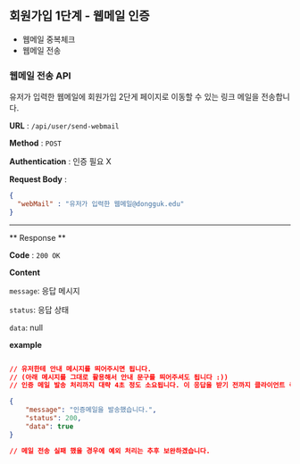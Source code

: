 ## 회원가입 1단계 - 웹메일 인증 

- 웹메일 중복체크 
- 웹메일 전송



### 웹메일 전송  API  

유저가 입력한 웹메일에 회원가입 2단게 페이지로 이동할 수 있는 링크 메일을 전송합니다.

**URL** : `/api/user/send-webmail` 

**Method** : `POST`

**Authentication** : 인증 필요 X 

**Request Body** : 

```json
{
  "webMail" : "유저가 입력한 웹메일@dongguk.edu"
}
```

___

** Response **

**Code** : `200 OK`

**Content**

`message`: 응답 메시지 

`status`: 응답 상태 

`data`:  null

**example**

```json

// 유저한테 안내 메시지를 띄어주시면 됩니다. 
// (아래 메시지를 그대로 활용해서 안내 문구를 띄어주셔도 됩니다 :))
// 인증 메일 발송 처리까지 대략 4초 정도 소요됩니다. 이 응답을 받기 전까지 클라이언트 측에서 로딩바 등을 활용하면 좋을 것 같습니다. 

{
    "message": "인증메일을 발송했습니다.",
    "status": 200,
    "data": true
}

// 메일 전송 실패 했을 경우에 예외 처리는 추후 보완하겠습니다. 

```
